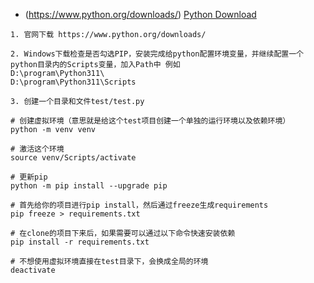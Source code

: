- (https://www.python.org/downloads/) [Python Download](https://www.python.org/downloads/)

```TEXT
1. 官网下载 https://www.python.org/downloads/

2. Windows下载检查是否勾选PIP，安装完成给python配置环境变量，并继续配置一个python目录内的Scripts变量，加入Path中 例如
D:\program\Python311\
D:\program\Python311\Scripts

3. 创建一个目录和文件test/test.py

# 创建虚拟环境（意思就是给这个test项目创建一个单独的运行环境以及依赖环境）
python -m venv venv

# 激活这个环境
source venv/Scripts/activate

# 更新pip
python -m pip install --upgrade pip

# 首先给你的项目进行pip install，然后通过freeze生成requirements
pip freeze > requirements.txt

# 在clone的项目下来后，如果需要可以通过以下命令快速安装依赖
pip install -r requirements.txt

# 不想使用虚拟环境直接在test目录下，会换成全局的环境
deactivate
```
